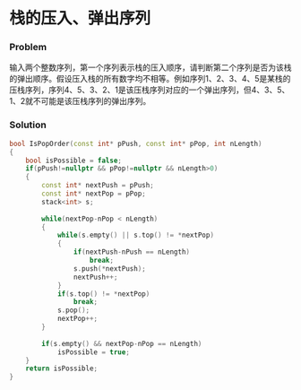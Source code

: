 # 栈的压入、弹出序列

### Problem

输入两个整数序列，第一个序列表示栈的压入顺序，请判断第二个序列是否为该栈的弹出顺序。假设压入栈的所有数字均不相等。例如序列1、2、3、4、5是某栈的压栈序列，序列4、5、3、2、1是该压栈序列对应的一个弹出序列，但4、3、5、1、2就不可能是该压栈序列的弹出序列。

### Solution

```c++
bool IsPopOrder(const int* pPush, const int* pPop, int nLength)
{
    bool isPossible = false;
    if(pPush!=nullptr && pPop!=nullptr && nLength>0)
    {
        const int* nextPush = pPush;
        const int* nextPop = pPop;
        stack<int> s;
        
        while(nextPop-nPop < nLength)
        {
            while(s.empty() || s.top() != *nextPop)
            {
                if(nextPush-nPush == nLength)
                    break;
                s.push(*nextPush);
                nextPush++;
            }
            if(s.top() != *nextPop)
                break;
            s.pop();
            nextPop++;
        }
        
        if(s.empty() && nextPop-nPop == nLength)
            isPossible = true;
    }
    return isPossible;
}
```



